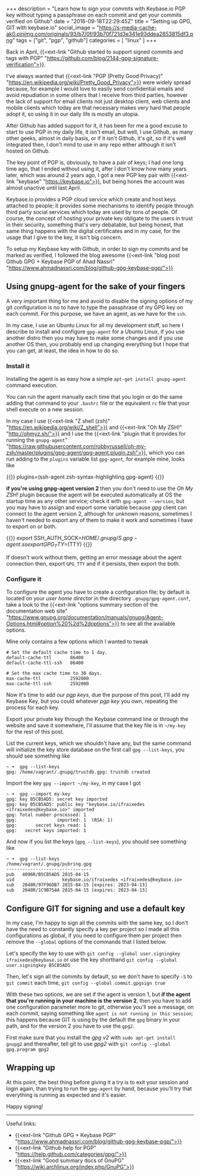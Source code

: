 +++
description = "Learn how to sign your commits with Keybase.io PGP key without typing a passphrase on each commit and get your commits verified on Github"
date = "2016-09-18T22:29:45Z"
title = "Setting up GPG, GIT with keybase.io"
social_image = "https://s-media-cache-ak0.pinimg.com/originals/93/b7/0f/93b70f721d3e341e93ddea2853815df3.png"
tags = ["git", "pgp", "github"]
categories = [
  "linux"
]
+++

Back in April, {{<ext-link "Github started to support signed commits and tags with PGP" "https://github.com/blog/2144-gpg-signature-verification">}}.

I've always wanted that {{<ext-link "PGP (Pretty Good Privacy)" "https://en.wikipedia.org/wiki/Pretty_Good_Privacy">}} were widely spread because, for example I would love to easily send confidential emails and avoid repudiation in some others that I receive from third parties, however the lack of support for email clients not just desktop client, web clients and mobile clients which today are that necessary makes very hard that people adopt it, so using it in our daily life is mostly an utopia.

After Github has added support for it, it has been for me a good excuse to start to use PGP in my daily life, it isn't email, but well, I use Github, as many other geeks, almost in daily basis, or if it isn't Github, it's git, so if it's well integrated then, I don't mind to use in any repo either although it isn't hosted on Github.

The key point of PGP is, obviously, to have a pair of keys; I had one long time ago, that I ended without using it, after I don't know how many years later, which was around 2 years ago, I got a new PGP key pair with {{<ext-link "keybase" "https://keybase.io">}}, but being hones the account was almost unactive until last April.

Keybase.io provides a PGP cloud service which create and host keys attached to people; it provides some mechanisms to identify people through third party social services which today are used by tons of people. Of course, the concept of hosting your private key obligate to the users in trust in their security, something that's very debatable, but being honest, that same thing happens with the digital certificates and in my case, for the usage that I give to the key, it isn't big concern.

To setup my Keybase key with Github, in order to sign my commits and be marked as verified, I followed the blog awesome {{<ext-link "blog post Github GPG + Keybase PGP of Ahad Nassri" "https://www.ahmadnassri.com/blog/github-gpg-keybase-pgp/">}}


## Using gnupg-agent for the sake of your fingers

A very important thing for me and avoid to disable the signing options of my git configuration is no to have to type the passphrase of my GPG key on each commit. For this purpose, we have an agent, as we have for the `ssh`.

In my case, I use an Ubuntu Linux for all my development stuff, so here I describe to install and configure `gpg-agent` for a Ubuntu Linux, if you use another distro then you may have to make some changes and if you use another OS then, you probably end up changing everything but I hope that you can get, at least, the idea in how to do so.

### Install it

Installing the agent is as easy how a simple `apt-get install gnupg-agent` command execution.

You can run the agent manually each time that you login or do the same adding that command to your `.bashrc` file or the equivalent `rc` file that your shell execute on a new session.

In my case I use {{<ext-link "Z shell (zsh)" "https://en.wikipedia.org/wiki/Z_shell">}} and {{<ext-link "Oh My ZSH!" "http://ohmyz.sh/">}} and I use the {{<ext-link "plugin that it provides for running the `gnupg-agent`" "https://raw.githubusercontent.com/robbyrussell/oh-my-zsh/master/plugins/gpg-agent/gpg-agent.plugin.zsh">}}, which you can run adding to the `plugins` variable list `gpg-agent`, for example mine, looks like

{{<highlight sh>}}
plugins=(ssh-agent zsh-syntax-highlighting gpg-agent)
{{</highlight>}}

**if you're using gnpg-agent version 2** then you don't need to use the _Oh My ZSH!_ plugin because the agent will be executed automatically at OS the startup time as any other service; check it with `gpg-agent --version`, but you may have to assign and export some variable because _gpg_ client can connect to the agent version 2, although for unknown reasons, sometimes I haven't needed to export any of them to make it work and sometimes I have to export on or both.

{{<highlight sh>}}
export SSH_AUTH_SOCK=$HOME/.gnupg/S.gpg-agent.ss
export GPG_TTY=$(TTY)
{{</highlight>}}

If doesn't work without them, getting an error message about the agent connection then, export `GPG_TTY` and if it persists, then export the both.


### Configure it

To configure the agent you have to create a configuration file; by default is located on your *user home director* in the directory `.gnupg/gpg-agent.conf`, take a look to the {{<ext-link "options summary section of the documentation web site" "https://www.gnupg.org/documentation/manuals/gnupg/Agent-Options.html#option%20%2d%2doptions">}} to see all the available options.

Mine only contains a few options which I wanted to tweak

```
# Set the default cache time to 1 day.
default-cache-ttl       86400
default-cache-ttl-ssh   86400

# Set the max cache time to 30 days.
max-cache-ttl           2592000
max-cache-ttl-ssh       2592000
```

Now it's time to add our *pgp keys*, due the purpose of this post, I'll add my Keybase Key, but you could whatever *pgp key* you own, repeating the process for each key.

Export your private key through the Keybase command line or through the website and save it somewhere, I'll assume that the key file is in `~/my-key` for the rest of this post.

List the current keys, which we shouldn't have any, but the same command will initialize the key store database on the first call `gpg --list-keys`, you should see something like

```
~ ➜  gpg --list-keys
gpg: /home/vagrant/.gnupg/trustdb.gpg: trustdb created
```

Import the key `gpg --import ~/my-key`, in my case I got

```
~ ➜  gpg --import my-key
gpg: key B5CB5AD5: secret key imported
gpg: key B5CB5AD5: public key "keybase.io/ifraixedes <ifraixedes@keybase.io>" imported
gpg: Total number processed: 1
gpg:               imported: 1  (RSA: 1)
gpg:       secret keys read: 1
gpg:   secret keys imported: 1
```

And now if you list the keys (`gpg --list-keys`), you should see something like

```
~ ➜  gpg --list-keys
/home/vagrant/.gnupg/pubring.gpg
--------------------------------
pub   4096R/B5CB5AD5 2015-04-15
uid                  keybase.io/ifraixedes <ifraixedes@keybase.io>
sub   2048R/97F96DB7 2015-04-15 [expires: 2023-04-13]
sub   2048R/1C9B754A 2015-04-15 [expires: 2023-04-13]
```

## Configure GIT for signing and use a default key

In my case, I'm happy to sign all the commits with the same key, so I don't have the need to constantly specify a key per project so I made all this configurations as global, if you need to configure them per project then remove the `--global` options of the commands that I listed below.

Let's specify the key to use with `git config --global user.signingkey ifraixedes@keybase.io` or use the key shorthand `git config --global user.signingkey B5CB5AD5`

Then, let's sign all the commits by default, so we don't have to specify `-S` to `git commit` each time, `git config --global commit.gpgsign true`

With these two options, we are set if the agent is version 1, but **if the agent that you're running in your machine is the version 2**, then you have to add one configuration parameter more to git, otherwise you'll see a message, on each commit, saying something like `agent is not running in this session`; this happens because GIT is using by the default the `gpg` binary in your path, and for the version 2 you have to use the `gpg2`.

First make sure that you install the *gpg v2* with `sudo apt-get install gnupg2` and thereafter, tell git to use *gpg2* with `git config --global gpg.program gpg2`

## Wrapping up

At this point, the best thing before giving it a try is to exit your session and login again, than trying to run the `gpg-agent` by hand, because you'll try that everything is running as expected and it's easier.


Happy signing!

---
Useful links:

* {{<ext-link "Github GPG + Keybase PGP" "https://www.ahmadnassri.com/blog/github-gpg-keybase-pgp/">}}
* {{<ext-link "Github help for PGP" "https://help.github.com/categories/gpg/">}}
* {{<ext-link "Good summary docs of GnuPG" "https://wiki.archlinux.org/index.php/GnuPG">}}
